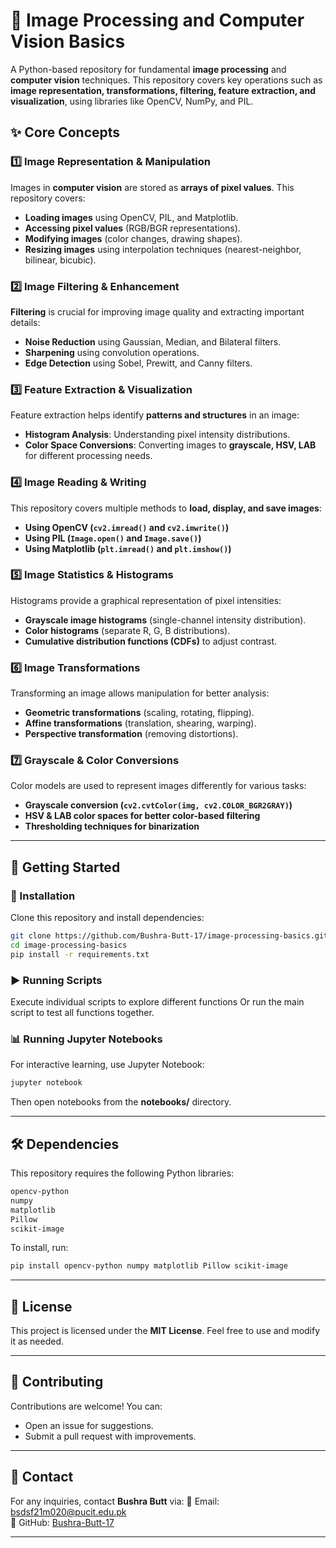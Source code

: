 # 📌 Image Processing and Computer Vision Basics

A Python-based repository for fundamental **image processing** and **computer vision** techniques. This repository covers key operations such as **image representation, transformations, filtering, feature extraction, and visualization**, using libraries like OpenCV, NumPy, and PIL.

## ✨ Core Concepts  

### 1️⃣ Image Representation & Manipulation  
Images in **computer vision** are stored as **arrays of pixel values**. This repository covers:
- **Loading images** using OpenCV, PIL, and Matplotlib.
- **Accessing pixel values** (RGB/BGR representations).
- **Modifying images** (color changes, drawing shapes).
- **Resizing images** using interpolation techniques (nearest-neighbor, bilinear, bicubic).

### 2️⃣ Image Filtering & Enhancement  
**Filtering** is crucial for improving image quality and extracting important details:
- **Noise Reduction** using Gaussian, Median, and Bilateral filters.
- **Sharpening** using convolution operations.
- **Edge Detection** using Sobel, Prewitt, and Canny filters.

### 3️⃣ Feature Extraction & Visualization  
Feature extraction helps identify **patterns and structures** in an image:
- **Histogram Analysis**: Understanding pixel intensity distributions.
- **Color Space Conversions**: Converting images to **grayscale, HSV, LAB** for different processing needs.

### 4️⃣ Image Reading & Writing  
This repository covers multiple methods to **load, display, and save images**:
- **Using OpenCV (`cv2.imread()` and `cv2.imwrite()`)**
- **Using PIL (`Image.open()` and `Image.save()`)**
- **Using Matplotlib (`plt.imread()` and `plt.imshow()`)**

### 5️⃣ Image Statistics & Histograms  
Histograms provide a graphical representation of pixel intensities:
- **Grayscale image histograms** (single-channel intensity distribution).
- **Color histograms** (separate R, G, B distributions).
- **Cumulative distribution functions (CDFs)** to adjust contrast.

### 6️⃣ Image Transformations  
Transforming an image allows manipulation for better analysis:
- **Geometric transformations** (scaling, rotating, flipping).
- **Affine transformations** (translation, shearing, warping).
- **Perspective transformation** (removing distortions).

### 7️⃣ Grayscale & Color Conversions  
Color models are used to represent images differently for various tasks:
- **Grayscale conversion (`cv2.cvtColor(img, cv2.COLOR_BGR2GRAY)`)**
- **HSV & LAB color spaces for better color-based filtering**
- **Thresholding techniques for binarization**

---

## 🚀 Getting Started  

### 🔧 Installation  

Clone this repository and install dependencies:

```bash
git clone https://github.com/Bushra-Butt-17/image-processing-basics.git
cd image-processing-basics
pip install -r requirements.txt
```

### ▶ Running Scripts  

Execute individual scripts to explore different functions Or run the main script to test all functions together.


### 📊 Running Jupyter Notebooks  

For interactive learning, use Jupyter Notebook:

```bash
jupyter notebook
```

Then open notebooks from the **notebooks/** directory.  

---

## 🛠 Dependencies  

This repository requires the following Python libraries:

```txt
opencv-python  
numpy  
matplotlib  
Pillow  
scikit-image  
```

To install, run:

```bash
pip install opencv-python numpy matplotlib Pillow scikit-image  
```

---

## 📜 License  

This project is licensed under the **MIT License**. Feel free to use and modify it as needed.  

---

## 🤝 Contributing  

Contributions are welcome! You can:
- Open an issue for suggestions.
- Submit a pull request with improvements.

---

## 📧 Contact  

For any inquiries, contact **Bushra Butt** via:
📩 Email: [bsdsf21m020@pucit.edu.pk](mailto:bsdsf21m020@pucit.edu.pk)  
📌 GitHub: [Bushra-Butt-17](https://github.com/Bushra-Butt-17)  

---

